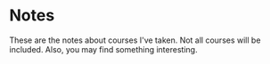 # Notes

These are the notes about courses I've taken. Not all courses will be included. Also, you may find something interesting.
